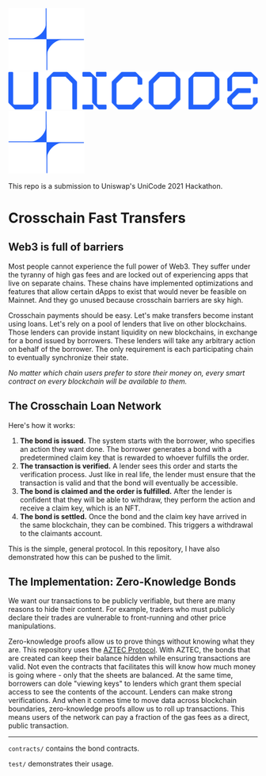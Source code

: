 ![Star Left](./docs/star.svg)
![UniCode](./docs/unicode.svg)
![Star Right](./docs/star.svg)

This repo is a submission to Uniswap's UniCode 2021 Hackathon.

# Crosschain Fast Transfers

## Web3 is full of barriers

Most people cannot experience the full power of Web3. They suffer under the tyranny of high gas fees and are locked out of experiencing apps that live on separate chains. These chains have implemented optimizations and features that allow certain dApps to exist that would never be feasible on Mainnet. And they go unused because crosschain barriers are sky high.

Crosschain payments should be easy. Let's make transfers become instant using loans. Let's rely on a pool of lenders that live on other blockchains. Those lenders can provide instant liquidity on new blockchains, in exchange for a bond issued by borrowers. These lenders will take any arbitrary action on behalf of the borrower. The only requirement is each participating chain to eventually synchronize their state.

*No matter which chain users prefer to store their money on, every smart contract on every blockchain will be available to them.*

## The Crosschain Loan Network

Here's how it works:
1. **The bond is issued.** The system starts with the borrower, who specifies an action they want done. The borrower generates a bond with a predetermined claim key that is rewarded to whoever fulfills the order. 
2. **The transaction is verified.** A lender sees this order and starts the verification process. Just like in real life, the lender must ensure that the transaction is valid and that the bond will eventually be accessible.
3. **The bond is claimed and the order is fulfilled.** After the lender is confident that they will be able to withdraw, they perform the action and receive a claim key, which is an NFT. 
4. **The bond is settled.** Once the bond and the claim key have arrived in the same blockchain, they can be combined. This triggers a withdrawal to the claimants account.

This is the simple, general protocol. In this repository, I have also demonstrated how this can be pushed to the limit.

 ## The Implementation: Zero-Knowledge Bonds

We want our transactions to be publicly verifiable, but there are many reasons to hide their content. For example, traders who must publicly declare their trades are vulnerable to front-running and other price manipulations. 

Zero-knowledge proofs allow us to prove things without knowing what they are. This repository uses the [AZTEC Protocol](https://aztec.network/). With AZTEC, the bonds that are created can keep their balance hidden while ensuring transactions are valid. Not even the contracts that facilitates this will know how much money is going where - only that the sheets are balanced. At the same time, borrowers can dole "viewing keys" to lenders which grant them special access to see the contents of the account. Lenders can make strong verifications. And when it comes time to move data across blockchain boundaries, zero-knowledge proofs allow us to roll up transactions. This means users of the network can pay a fraction of the gas fees as a direct, public transaction.

----------------------------------------------------------------------------------------

`contracts/` contains the bond contracts.

`test/` demonstrates their usage.